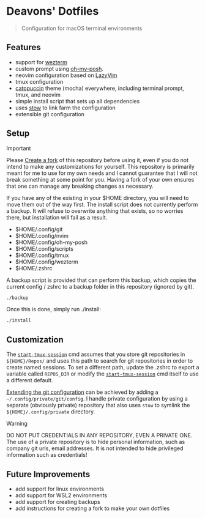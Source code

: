 # Deavons' Dotfiles

> Configuration for macOS terminal environments

## Features

-   support for [wezterm][wezterm-url]
-   custom prompt using [oh-my-posh][oh-my-posh-url].
-   neovim configuration based on [LazyVim][lazyvim-url]
-   tmux configuration
-   [catppuccin][catppuccin-url] theme (mocha) everywhere, including terminal prompt, tmux, and neovim
-   simple install script that sets up all dependencies
-   uses [stow][stow-url] to link farm the configuration
-   extensible git configuration

## Setup

> [!IMPORTANT]
> Please [Create a fork][fork-url] of this repository before using it, even if you do not intend to make any
> customizations for yourself. This repository is primarily meant for me to use for my own needs and I cannot guarantee
> that I will not break something at some point for you. Having a fork of your own ensures that one can manage any
> breaking changes as necessary.

If you have any of the existing in your $HOME directory, you will need to move them out of the way first. The install
script does not currently perform a backup. It will refuse to overwrite anything that exists, so no worries there, but
installation will fail as a result.

-   $HOME/.config/git
-   $HOME/.config/nvim
-   $HOME/.config/oh-my-posh
-   $HOME/.config/scripts
-   $HOME/.config/tmux
-   $HOME/.config/wezterm
-   $HOME/.zshrc

A backup script is provided that can perform this backup, which copies the current config / zshrc to a backup folder
in this repository (ignored by git).

```sh
./backup
```

Once this is done, simply run ./install:

```sh
./install
```

## Customization

The [`start-tmux-session`][sts-url] cmd assumes that you store git repositories in `${HOME}/Repos/` and uses this path
to search for git repositories in order to create named sessions. To set a different path, update the .zshrc to export
a variable called `REPOS_DIR` or modify the [`start-tmux-session`][sts-url] cmd itself to use a different default.

[Extending the git configuration][git-config-include] can be achieved by adding a `~/.config/private/git/config`. I
handle private configuration by using a separate (obviously private) repository that also uses `stow` to symlink the
`${HOME}/.config/private` directory.

> [!WARNING]
> DO NOT PUT CREDENTIALS IN ANY REPOSITORY, EVEN A PRIVATE ONE. The use of a private repository is to hide personal
> information, such as company git urls, email addresses. It is not intended to hide privileged information such as
> credentials!

## Future Improvements

-   add support for linux environments
-   add support for WSL2 environments
-   add support for creating backups
-   add instructions for creating a fork to make your own dotfiles

[wezterm-url]: https://wezfurlong.org/wezterm/
[lazyvim-url]: https://www.lazyvim.org
[oh-my-posh-url]: https://ohmyposh.dev
[catppuccin-url]: https://catppuccin.com
[stow-url]: https://www.gnu.org/software/stow/
[git-config-include]: https://github.com/dmccaffery/dotfiles/blob/main/.config/git/config#L73
[sts-url]: https://github.com/dmccaffery/dotfiles/blob/main/.config/scripts/start-tmux-session#L3
[fork-url]: https://github.com/dmccaffery/dotfiles/fork
